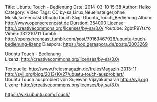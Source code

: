 Title: Ubuntu Touch - Bedienung
Date: 2014-03-10 15:38
Author: Heiko
Category: Video
Tags: CC by-sa,Linux,Neueinsteiger,ohne Musik,screencast,Ubuntu touch
Slug: Ubuntu_Touch_Bedienung
Album: http://www.openscreencast.de
Duration: 354000
License: http://creativecommons.org/licenses/by-sa/3.0/
Youtube: 2gbtP9YtsYo
Vimeo: 132210711
Tumblr: http://openscreencast.tumblr.com/post/79169467928/ubuntu-touch-bedienung-lizenz
Diaspora: https://pod.geraspora.de/posts/2003269

Ubuntu Touch - Bedienung  
Lizenz: <http://creativecommons.org/licenses/by-sa/3.0/>  
  
Textquelle: <http://www.freiesmagazin.de/freiesMagazin-2013-11>  
<http://svij.org/blog/2013/10/27/ubuntu-touch-ausprobiert/>  
Ubuntu Touch ausprobiert von Sujeevan Vijayakumaran <http://svij.org>  
Lizenz: <http://creativecommons.org/licenses/by-sa/3.0/>  
  
<https://wiki.ubuntu.com/Touch/>

